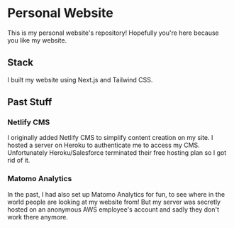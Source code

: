 # Personal Website

This is my personal website's repository! Hopefully you're here because you like my website.

## Stack

I built my website using Next.js and Tailwind CSS.

## Past Stuff
### Netlify CMS
I originally added Netlify CMS to simplify content creation on my site. I hosted a server on Heroku to authenticate me to access my CMS. Unfortunately Heroku/Salesforce terminated their free hosting plan so I got rid of it.

### Matomo Analytics
In the past, I had also set up Matomo Analytics for fun, to see where in the world people are looking at my website from! But my server was secretly hosted on an anonymous AWS employee's account and sadly they don't work there anymore.